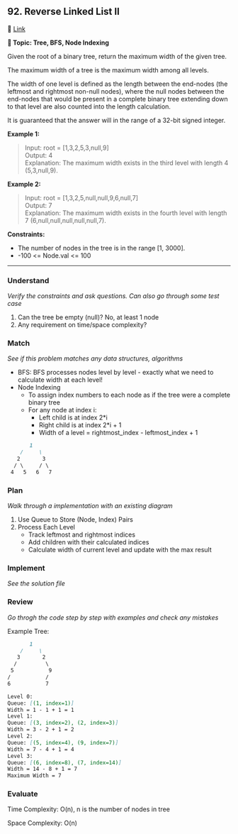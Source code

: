 ## 92. Reverse Linked List II

🔗 [Link](https://leetcode.com/problems/maximum-width-of-binary-tree/description/)

**📝 Topic: Tree, BFS, Node Indexing**

Given the root of a binary tree, return the maximum width of the given tree.

The maximum width of a tree is the maximum width among all levels.

The width of one level is defined as the length between the end-nodes (the leftmost and rightmost non-null nodes), where the null nodes between the end-nodes that would be present in a complete binary tree extending down to that level are also counted into the length calculation.

It is guaranteed that the answer will in the range of a 32-bit signed integer.

**Example 1:**

> Input: root = [1,3,2,5,3,null,9]  
Output: 4  
Explanation: The maximum width exists in the third level with length 4 (5,3,null,9).  

**Example 2:**

> Input: root = [1,3,2,5,null,null,9,6,null,7]  
Output: 7  
Explanation: The maximum width exists in the fourth level with length 7 (6,null,null,null,null,null,7).  

**Constraints:**

- The number of nodes in the tree is in the range [1, 3000].
- -100 <= Node.val <= 100

---

### Understand
_Verify the constraints and ask questions. Can also go through some test case_

1. Can the tree be empty (null)? No, at least 1 node
3. Any requirement on time/space complexity? 

### Match
_See if this problem matches any data structures, algorithms_


- BFS: BFS processes nodes level by level - exactly what we need to calculate width at each level!
- Node Indexing
    - To assign index numbers to each node as if the tree were a complete binary tree
    - For any node at index i:
        - Left child is at index 2*i
        - Right child is at index 2*i + 1
        - Width of a level = rightmost_index - leftmost_index + 1

```md
       1
    /     \
   2       3
  / \     / \
 4   5   6   7
```

### Plan
_Walk through a implementation with an existing diagram_

1. Use Queue to Store (Node, Index) Pairs
2. Process Each Level
    - Track leftmost and rightmost indices
    - Add children with their calculated indices
    - Calculate width of current level and update with the max result


### Implement
_See the solution file_


### Review
_Go throgh the code step by step with examples and check any mistakes_

Example Tree:
```md
       1
    /     \
   3       2
  /         \
 5           9
/           /
6           7

Level 0:
Queue: [(1, index=1)]
Width = 1 - 1 + 1 = 1
Level 1:
Queue: [(3, index=2), (2, index=3)]
Width = 3 - 2 + 1 = 2
Level 2:
Queue: [(5, index=4), (9, index=7)]
Width = 7 - 4 + 1 = 4
Level 3:
Queue: [(6, index=8), (7, index=14)]
Width = 14 - 8 + 1 = 7
Maximum Width = 7
```

### Evaluate

Time Complexity: O(n), n is the number of nodes in tree

Space Complexity: O(n)
